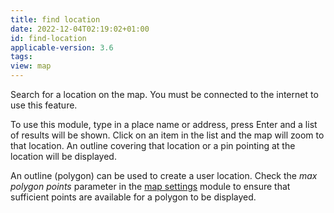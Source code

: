 ```yaml
---
title: find location
date: 2022-12-04T02:19:02+01:00
id: find-location
applicable-version: 3.6
tags:
view: map
---
```


Search for a location on the map. You must be connected to the internet to use this feature.

To use this module, type in a place name or address, press Enter and a list of results will be shown. Click on an item in the list and the map will zoom to that location. An outline covering that location or a pin pointing at the location will be displayed.

An outline (polygon) can be used to create a user location. Check the _max polygon points_ parameter in the [map settings](./map-settings.md) module to ensure that sufficient points are available for a polygon to be displayed.
